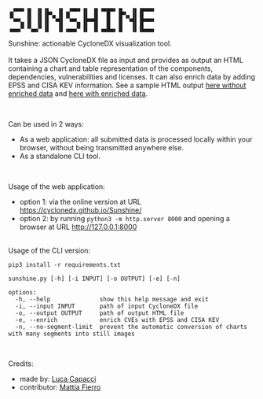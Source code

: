 ```
 ▗▄▄▖▗▖ ▗▖▗▖  ▗▖ ▗▄▄▖▗▖ ▗▖▗▄▄▄▖▗▖  ▗▖▗▄▄▄▖
▐▌   ▐▌ ▐▌▐▛▚▖▐▌▐▌   ▐▌ ▐▌  █  ▐▛▚▖▐▌▐▌   
 ▝▀▚▖▐▌ ▐▌▐▌ ▝▜▌ ▝▀▚▖▐▛▀▜▌  █  ▐▌ ▝▜▌▐▛▀▀▘
▗▄▄▞▘▝▚▄▞▘▐▌  ▐▌▗▄▄▞▘▐▌ ▐▌▗▄█▄▖▐▌  ▐▌▐▙▄▄▖
```
  
Sunshine: actionable CycloneDX visualization tool. 
<br><br>
It takes a JSON CycloneDX file as input and provides as output an HTML containing a chart and table representation of the components, dependencies, vulnerabilities and licenses. It can also enrich data by adding EPSS and CISA KEV information. See a sample HTML output [here without enriched data](https://cyclonedx.github.io/Sunshine/sample.html) and [here with enriched data](https://cyclonedx.github.io/Sunshine/sample_enriched.html).

<br>

Can be used in 2 ways:
- As a web application: all submitted data is processed locally within your browser, without being transmitted anywhere else.
- As a standalone CLI tool.
<br>

Usage of the web application:
- option 1: via the online version at URL https://cyclonedx.github.io/Sunshine/
- option 2: by running `python3 -m http.server 8000` and opening a browser at URL http://127.0.0.1:8000

<br>
Usage of the CLI version:

```
pip3 install -r requirements.txt

sunshine.py [-h] [-i INPUT] [-o OUTPUT] [-e] [-n]

options:
  -h, --help              show this help message and exit
  -i, --input INPUT       path of input CycloneDX file
  -o, --output OUTPUT     path of output HTML file
  -e, --enrich            enrich CVEs with EPSS and CISA KEV
  -n, --no-segment-limit  prevent the automatic conversion of charts with many segments into still images

```

<br>

Credits:
- made by: [Luca Capacci](https://www.linkedin.com/in/lucacapacci/)
- contributor: [Mattia Fierro](https://www.linkedin.com/in/mattiafierro/)
